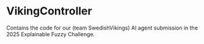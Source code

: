 # VikingController
Contains the code for our (team SwedishVikings) AI agent submission in the 2025 Explainable Fuzzy Challenge.
